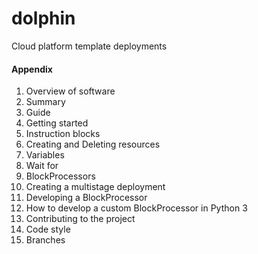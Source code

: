# dolphin
Cloud platform template deployments

#### Appendix

1. Overview of software
  1. Summary
2. Guide
  1. Getting started
  2. Instruction blocks
  3. Creating and Deleting resources
  4. Variables
  5. Wait for
  6. BlockProcessors
  7. Creating a multistage deployment
3. Developing a BlockProcessor
  1. How to develop a custom BlockProcessor in Python 3
4. Contributing to the project
  1. Code style
  2. Branches
  
